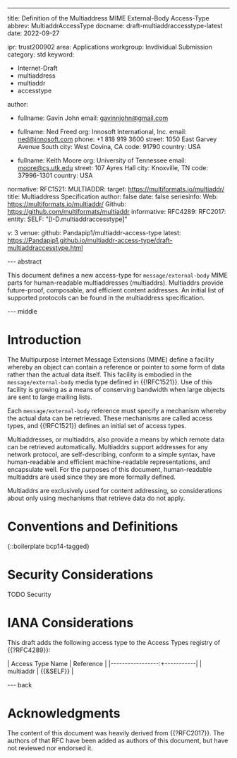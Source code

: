 ---
title: Definition of the Multiaddress MIME External-Body Access-Type
abbrev: MultiaddrAccessType
docname: draft-multiaddraccesstype-latest
date: 2022-09-27

ipr: trust200902
area: Applications
workgroup: Invdividual Submission
category: std
keyword:
 - Internet-Draft
 - multiaddress
 - multiaddr
 - accesstype

author:
 - fullname: Gavin John
   email: gavinnjohn@gmail.com

 - fullname: Ned Freed
   org: Innosoft International, Inc.
   email: ned@innosoft.com
   phone: +1 818 919 3600
   street: 1050 East Garvey Avenue South
   city: West Covina, CA
   code: 91790
   country: USA

 - fullname: Keith Moore
   org: University of Tennessee
   email: moore@cs.utk.edu
   street: 107 Ayres Hall
   city: Knoxville, TN
   code: 37996-1301
   country: USA

normative:
  RFC1521:
  MULTIADDR:
    target: https://multiformats.io/multiaddr/
    title: Multiaddress Specification
    author: false
    date: false
    seriesinfo:
      Web: https://multiformats.io/multiaddr/
      Github: https://github.com/multiformats/multiaddr
informative:
  RFC4289:
  RFC2017:
entity:
  SELF: "[I-D.multiaddraccesstype]"

v: 3
venue:
  github: Pandapip1/multiaddr-access-type
  latest: https://Pandapip1.github.io/multiaddr-access-type/draft-multiaddraccesstype.html

--- abstract

This document defines a new access-type for `message/external-body` MIME parts for human-readable multiaddresses (multiaddrs). Multiaddrs provide future-proof, composable, and efficient content addresses. An initial list of supported protocols can be found in the multiaddress specification.

--- middle

# Introduction

The Multipurpose Internet Message Extensions (MIME) define a facility whereby an object can contain a reference or pointer to some form of data rather than the actual data itself. This facility is embodied in the `message/external-body` media type defined in {{!RFC1521}}. Use of this facility is growing as a means of conserving bandwidth when large objects are sent to large mailing lists.

Each `message/external-body` reference must specify a mechanism whereby the actual data can be retrieved. These mechanisms are called access types, and {{!RFC1521}} defines an initial set of access types.

Multiaddresses, or multiaddrs, also provide a means by which remote data can be retrieved automatically. Multiaddrs support addresses for any network protocol, are self-describing, conform to a simple syntax, have human-readable and efficient machine-readable representations, and encapsulate well. For the purposes of this document, human-readable multiaddrs are used since they are more formally defined.

Multiaddrs are exclusively used for content addressing, so considerations about only using mechanisms that retrieve data do not apply.

# Conventions and Definitions

{::boilerplate bcp14-tagged}

# Security Considerations

TODO Security

# IANA Considerations

This draft adds the following access type to the Access Types registry of {{?RFC4289}}:

| Access Type Name |	Reference |
|-----------------:+-----------|
| multiaddr        | {{&SELF}} |

--- back

# Acknowledgments

The content of this document was heavily derived from {{?RFC2017}}. The authors of that RFC have been added as authors of this document, but have not reviewed nor endorsed it.
